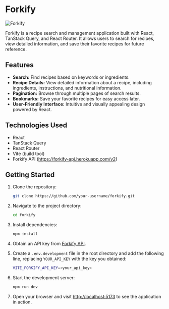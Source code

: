# Forkify

![Forkify](https://i.ibb.co/RQB6176/Screenshot-14-5-2024-0052-forkify-by-codamystique-netlify-app.jpg)

Forkify is a recipe search and management application built with React, TanStack Query, and React Router. It allows users to search for recipes, view detailed information, and save their favorite recipes for future reference.

## Features

- **Search:** Find recipes based on keywords or ingredients.
- **Recipe Details:** View detailed information about a recipe, including ingredients, instructions, and nutritional information.
- **Pagination:** Browse through multiple pages of search results.
- **Bookmarks:** Save your favorite recipes for easy access later.
- **User-Friendly Interface:** Intuitive and visually appealing design powered by React.

## Technologies Used

- React
- TanStack Query
- React Router
- Vite (build tool)
- Forkify API (https://forkify-api.herokuapp.com/v2)

## Getting Started

1. Clone the repository:

    ```bash
    git clone https://github.com/your-username/forkify.git
    ```

2. Navigate to the project directory:

    ```bash
    cd forkify
    ```

3. Install dependencies:

    ```bash
    npm install
    ```

4. Obtain an API key from [Forkify API](https://forkify-api.herokuapp.com/v2).

5. Create a `.env.development` file in the root directory and add the following line, replacing `YOUR_API_KEY` with the key you obtained:

    ```bash
    VITE_FORKIFY_API_KEY=<your_api_key>
    ```

6. Start the development server:

    ```bash
    npm run dev
    ```

7. Open your browser and visit [http://localhost:5173](http://localhost:5173) to see the application in action.
